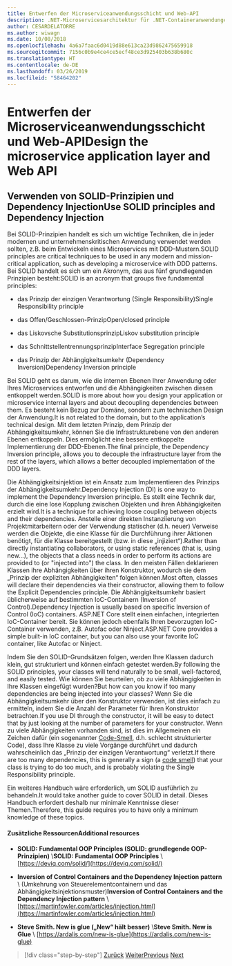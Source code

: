 ```yaml
---
title: Entwerfen der Microserviceanwendungsschicht und Web-API
description: .NET-Microservicesarchitektur für .NET-Containeranwendungen | Eine kurze Betrachtung der SOLID-Prinzipien zum Entwerfen der Anwendungsschicht.
author: CESARDELATORRE
ms.author: wiwagn
ms.date: 10/08/2018
ms.openlocfilehash: 4a6a7faac6d0419d88e613ca23d9862475659918
ms.sourcegitcommit: 7156c0b9e4ce4ce5ecf48ce3d925403b638b680c
ms.translationtype: HT
ms.contentlocale: de-DE
ms.lasthandoff: 03/26/2019
ms.locfileid: "58464202"
---
```

# <a name="design-the-microservice-application-layer-and-web-api"></a><span data-ttu-id="859f8-103">Entwerfen der Microserviceanwendungsschicht und Web-API</span><span class="sxs-lookup"><span data-stu-id="859f8-103">Design the microservice application layer and Web API</span></span>

## <a name="use-solid-principles-and-dependency-injection"></a><span data-ttu-id="859f8-104">Verwenden von SOLID-Prinzipien und Dependency Injection</span><span class="sxs-lookup"><span data-stu-id="859f8-104">Use SOLID principles and Dependency Injection</span></span>

<span data-ttu-id="859f8-105">Bei SOLID-Prinzipien handelt es sich um wichtige Techniken, die in jeder modernen und unternehmenskritischen Anwendung verwendet werden sollten, z.B. beim Entwickeln eines Microservices mit DDD-Mustern.</span><span class="sxs-lookup"><span data-stu-id="859f8-105">SOLID principles are critical techniques to be used in any modern and mission-critical application, such as developing a microservice with DDD patterns.</span></span> <span data-ttu-id="859f8-106">Bei SOLID handelt es sich um ein Akronym, das aus fünf grundlegenden Prinzipien besteht:</span><span class="sxs-lookup"><span data-stu-id="859f8-106">SOLID is an acronym that groups five fundamental principles:</span></span>

- <span data-ttu-id="859f8-107">das Prinzip der einzigen Verantwortung (Single Responsibility)</span><span class="sxs-lookup"><span data-stu-id="859f8-107">Single Responsibility principle</span></span>

- <span data-ttu-id="859f8-108">das Offen/Geschlossen-Prinzip</span><span class="sxs-lookup"><span data-stu-id="859f8-108">Open/closed principle</span></span>

- <span data-ttu-id="859f8-109">das Liskovsche Substitutionsprinzip</span><span class="sxs-lookup"><span data-stu-id="859f8-109">Liskov substitution principle</span></span>

- <span data-ttu-id="859f8-110">das Schnittstellentrennungsprinzip</span><span class="sxs-lookup"><span data-stu-id="859f8-110">Interface Segregation principle</span></span>

- <span data-ttu-id="859f8-111">das Prinzip der Abhängigkeitsumkehr (Dependency Inversion)</span><span class="sxs-lookup"><span data-stu-id="859f8-111">Dependency Inversion principle</span></span>

<span data-ttu-id="859f8-112">Bei SOLID geht es darum, wie die internen Ebenen Ihrer Anwendung oder Ihres Microservices entworfen und die Abhängigkeiten zwischen diesen entkoppelt werden.</span><span class="sxs-lookup"><span data-stu-id="859f8-112">SOLID is more about how you design your application or microservice internal layers and about decoupling dependencies between them.</span></span> <span data-ttu-id="859f8-113">Es besteht kein Bezug zur Domäne, sondern zum technischen Design der Anwendung.</span><span class="sxs-lookup"><span data-stu-id="859f8-113">It is not related to the domain, but to the application’s technical design.</span></span> <span data-ttu-id="859f8-114">Mit dem letzten Prinzip, dem Prinzip der Abhängigkeitsumkehr, können Sie die Infrastrukturebene von den anderen Ebenen entkoppeln. Dies ermöglicht eine bessere entkoppelte Implementierung der DDD-Ebenen.</span><span class="sxs-lookup"><span data-stu-id="859f8-114">The final principle, the Dependency Inversion principle, allows you to decouple the infrastructure layer from the rest of the layers, which allows a better decoupled implementation of the DDD layers.</span></span>

<span data-ttu-id="859f8-115">Die Abhängigkeitsinjektion ist ein Ansatz zum Implementieren des Prinzips der Abhängigkeitsumkehr.</span><span class="sxs-lookup"><span data-stu-id="859f8-115">Dependency Injection (DI) is one way to implement the Dependency Inversion principle.</span></span> <span data-ttu-id="859f8-116">Es stellt eine Technik dar, durch die eine lose Kopplung zwischen Objekten und ihren Abhängigkeiten erzielt wird.</span><span class="sxs-lookup"><span data-stu-id="859f8-116">It is a technique for achieving loose coupling between objects and their dependencies.</span></span> <span data-ttu-id="859f8-117">Anstelle einer direkten Instanziierung von Projektmitarbeitern oder der Verwendung statischer (d.h. neuer) Verweise werden die Objekte, die eine Klasse für die Durchführung ihrer Aktionen benötigt, für die Klasse bereitgestellt (bzw. in diese „injiziert“).</span><span class="sxs-lookup"><span data-stu-id="859f8-117">Rather than directly instantiating collaborators, or using static references (that is, using new…), the objects that a class needs in order to perform its actions are provided to (or "injected into") the class.</span></span> <span data-ttu-id="859f8-118">In den meisten Fällen deklarieren Klassen ihre Abhängigkeiten über ihren Konstruktor, wodurch sie dem „Prinzip der expliziten Abhängigkeiten“ folgen können.</span><span class="sxs-lookup"><span data-stu-id="859f8-118">Most often, classes will declare their dependencies via their constructor, allowing them to follow the Explicit Dependencies principle.</span></span> <span data-ttu-id="859f8-119">Die Abhängigkeitsumkehr basiert üblicherweise auf bestimmten IoC-Containern (Inversion of Control).</span><span class="sxs-lookup"><span data-stu-id="859f8-119">Dependency Injection is usually based on specific Inversion of Control (IoC) containers.</span></span> <span data-ttu-id="859f8-120">ASP.NET Core stellt einen einfachen, integrierten IoC-Container bereit. Sie können jedoch ebenfalls Ihren bevorzugten IoC-Container verwenden, z.B. Autofac oder Ninject.</span><span class="sxs-lookup"><span data-stu-id="859f8-120">ASP.NET Core provides a simple built-in IoC container, but you can also use your favorite IoC container, like Autofac or Ninject.</span></span>

<span data-ttu-id="859f8-121">Indem Sie den SOLID-Grundsätzen folgen, werden Ihre Klassen dadurch klein, gut strukturiert und können einfach getestet werden.</span><span class="sxs-lookup"><span data-stu-id="859f8-121">By following the SOLID principles, your classes will tend naturally to be small, well-factored, and easily tested.</span></span> <span data-ttu-id="859f8-122">Wie können Sie beurteilen, ob zu viele Abhängigkeiten in Ihre Klassen eingefügt wurden?</span><span class="sxs-lookup"><span data-stu-id="859f8-122">But how can you know if too many dependencies are being injected into your classes?</span></span> <span data-ttu-id="859f8-123">Wenn Sie die Abhängigkeitsumkehr über den Konstruktor verwenden, ist dies einfach zu ermitteln, indem Sie die Anzahl der Parameter für Ihren Konstruktor betrachten.</span><span class="sxs-lookup"><span data-stu-id="859f8-123">If you use DI through the constructor, it will be easy to detect that by just looking at the number of parameters for your constructor.</span></span> <span data-ttu-id="859f8-124">Wenn zu viele Abhängigkeiten vorhanden sind, ist dies im Allgemeinen ein Zeichen dafür (ein sogenannter [Code-Smell](https://deviq.com/code-smells/), d.h. schlecht strukturierter Code), dass Ihre Klasse zu viele Vorgänge durchführt und dadurch wahrscheinlich das „Prinzip der einzigen Verantwortung“ verletzt.</span><span class="sxs-lookup"><span data-stu-id="859f8-124">If there are too many dependencies, this is generally a sign (a [code smell](https://deviq.com/code-smells/)) that your class is trying to do too much, and is probably violating the Single Responsibility principle.</span></span>

<span data-ttu-id="859f8-125">Ein weiteres Handbuch wäre erforderlich, um SOLID ausführlich zu behandeln.</span><span class="sxs-lookup"><span data-stu-id="859f8-125">It would take another guide to cover SOLID in detail.</span></span> <span data-ttu-id="859f8-126">Dieses Handbuch erfordert deshalb nur minimale Kenntnisse dieser Themen.</span><span class="sxs-lookup"><span data-stu-id="859f8-126">Therefore, this guide requires you to have only a minimum knowledge of these topics.</span></span>

#### <a name="additional-resources"></a><span data-ttu-id="859f8-127">Zusätzliche Ressourcen</span><span class="sxs-lookup"><span data-stu-id="859f8-127">Additional resources</span></span>

- <span data-ttu-id="859f8-128">**SOLID: Fundamental OOP Principles (SOLID: grundlegende OOP-Prinzipien)** \\</span><span class="sxs-lookup"><span data-stu-id="859f8-128">**SOLID: Fundamental OOP Principles** \\</span></span>
  [https://deviq.com/solid/](https://deviq.com/solid/)

- <span data-ttu-id="859f8-129">**Inversion of Control Containers and the Dependency Injection pattern** \ (Umkehrung von Steuerelementcontainern und das Abhängigkeitsinjektionsmuster)</span><span class="sxs-lookup"><span data-stu-id="859f8-129">**Inversion of Control Containers and the Dependency Injection pattern** \\</span></span>
  [https://martinfowler.com/articles/injection.html](https://martinfowler.com/articles/injection.html)

- <span data-ttu-id="859f8-130">**Steve Smith. New is glue („New“ hält besser)** \\</span><span class="sxs-lookup"><span data-stu-id="859f8-130">**Steve Smith. New is Glue** \\</span></span>
  [https://ardalis.com/new-is-glue](https://ardalis.com/new-is-glue)

> [!div class="step-by-step"]
> <span data-ttu-id="859f8-131">[Zurück](nosql-database-persistence-infrastructure.md)
> [Weiter](microservice-application-layer-implementation-web-api.md)</span><span class="sxs-lookup"><span data-stu-id="859f8-131">[Previous](nosql-database-persistence-infrastructure.md)
[Next](microservice-application-layer-implementation-web-api.md)</span></span>
